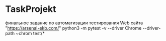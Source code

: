 # TaskProjekt
финальное задание по автоматизации тестирования Web сайта "https://arsenal-ekb.com/"
python3 -m pytest -v --driver Chrome --driver-path ~chrom test/*
